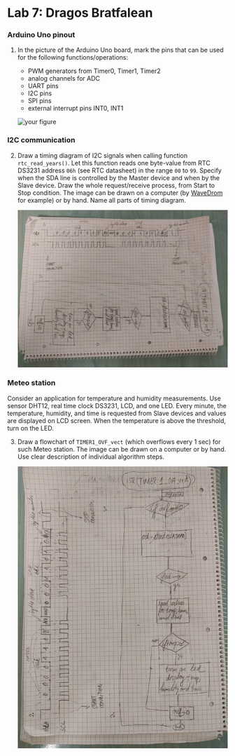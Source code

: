 # Lab 7: Dragos Bratfalean

### Arduino Uno pinout

1. In the picture of the Arduino Uno board, mark the pins that can be used for the following functions/operations:
   * PWM generators from Timer0, Timer1, Timer2
   * analog channels for ADC
   * UART pins
   * I2C pins
   * SPI pins
   * external interrupt pins INT0, INT1

   ![your figure](images/pinout.png)

### I2C communication

2. Draw a timing diagram of I2C signals when calling function `rtc_read_years()`. Let this function reads one byte-value from RTC DS3231 address `06h` (see RTC datasheet) in the range `00` to `99`. Specify when the SDA line is controlled by the Master device and when by the Slave device. Draw the whole request/receive process, from Start to Stop condition. The image can be drawn on a computer (by [WaveDrom](https://wavedrom.com/) for example) or by hand. Name all parts of timing diagram.

   ![your figure](https://github.com/dragos2001/digital-electonics-2/blob/main/lab7-I2C/time_diagram%20.jpg)

### Meteo station

Consider an application for temperature and humidity measurements. Use sensor DHT12, real time clock DS3231, LCD, and one LED. Every minute, the temperature, humidity, and time is requested from Slave devices and values are displayed on LCD screen. When the temperature is above the threshold, turn on the LED.

3. Draw a flowchart of `TIMER1_OVF_vect` (which overflows every 1&nbsp;sec) for such Meteo station. The image can be drawn on a computer or by hand. Use clear description of individual algorithm steps.

   ![your figure](https://github.com/dragos2001/digital-electonics-2/blob/main/lab7-I2C/flow_chart.jpg)
